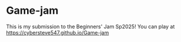 # Game-jam
This is my submission to the Beginners' Jam Sp2025!
You can play at https://cybersteve547.github.io/Game-jam
